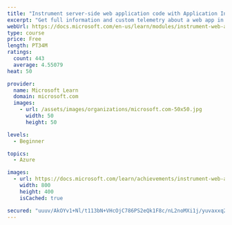 ```yaml
---
title: "Instrument server-side web application code with Application Insights"
excerpt: "Get full information and custom telemetry about a web app in Application Insights by installing the Application Insights SDK."
webUrl: https://docs.microsoft.com/en-us/learn/modules/instrument-web-app-code-with-application-insights/
type: course
price: Free
length: PT34M
ratings:
  count: 443
  average: 4.55079
heat: 50

provider:
  name: Microsoft Learn
  domain: microsoft.com
  images:
    - url: /assets/images/organizations/microsoft.com-50x50.jpg
      width: 50
      height: 50

levels:
  - Beginner

topics:
  - Azure

images:
  - url: https://docs.microsoft.com/learn/achievements/instrument-web-app-code-with-application-insights-social.png
    width: 800
    height: 400
    isCached: true

secured: "uuuv/AkOYv1+Nl/t113bN+VHcOjC786PS2eQk1F8c/nL2noMXi1j/yuvaxxq250lqIt6kXD27MwtweEE/pU3LRHjWHumEhf6XFZxVWeljO2m+3ORCfhIVj1tVbBSHoQTcNgvBvK7dhOVzUX8CjZyZM1311zdZrlIA4qdxXWU6SkNyD8w02xo7kbRCYQpRZteFet6GwCrBJwbY+Va568U+j8KGUs4MfC5d/MnhK2dKdExo9O+044eARbZBjB2J9+kF3OSjBQJN5YmLpUBRCd1BDnw2QyBuor0m8xevZxjRMFVATUWft+H7w+4ZQhoVB6FeU5N0DQDaWuScRoBspKuj/hak+QCp+me0woo4q3CGWK0GBCsLDq0b+uCS4SVg+1BS2KB2zfL0WksNQpZoxH0/OhatVca5WLmXzlR5SvKDTE=;Bo/uLP0xnanEWTXB1y8tEw=="
---
```


